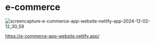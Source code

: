 # e-commerce

![screencapture-e-commerce-app-website-netlify-app-2024-12-02-12_30_58](https://github.com/user-attachments/assets/6a4de6c7-c020-4639-be48-ede99c882fc2)

https://e-commerce-app-website.netlify.app/

